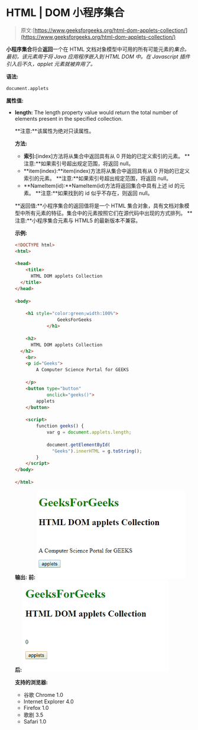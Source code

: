 # HTML | DOM 小程序集合

> 原文:[https://www.geeksforgeeks.org/html-dom-applets-collection/](https://www.geeksforgeeks.org/html-dom-applets-collection/)

**小程序集合**将会**返回**一个在 HTML 文档对象模型中可用的所有可能元素的*集合。最初，该元素用于将 Java 应用程序嵌入到 HTML DOM 中。在 Javascript 插件引入后不久，applet 元素就被弃用了。*

**语法:**

```html
document.applets
```

**属性值:**

*   **length:** The length property value would return the total number of elements present in the specified collection.

    **注意:**该属性为绝对只读属性。

    **方法:**

    *   **索引:**[index]方法将从集合中返回具有从 0 开始的已定义索引的元素。
        **注意:**如果索引号超出规定范围，将返回 null。
    *   **item(index):**item(index)方法将从集合中返回具有从 0 开始的已定义索引的元素。
        **注意:**如果索引号超出规定范围，将返回 null。
    *   **NameItem(id):**NameItem(id)方法将返回集合中具有上述 id 的元素。
        **注意:**如果找到的 id 似乎不存在，则返回 null。

    **返回值:**小程序集合的返回值将是一个 HTML 集合对象，具有文档对象模型中所有元素的特征。集合中的元素按照它们在源代码中出现的方式排列。
    **注意:**小程序集合元素与 HTML5 的最新版本不兼容。

    **示例:**

    ```html
    <!DOCTYPE html>
    <html>

    <head>
        <title>
          HTML DOM applets Collection 
      </title>
    </head>

    <body>

        <h1 style="color:green;width:100%"> 
                    GeeksForGeeks 
                </h1>

        <h2>
          HTML DOM applets Collection
      </h2>
        <br>
        <p id="Geeks">
            A Computer Science Portal for GEEKS

        </p>
        <button type="button" 
                onclick="geeks()">
            applets
        </button>

        <script>
            function geeks() {
                var g = document.applets.length;

                document.getElementById(
                  "Geeks").innerHTML = g.toString();
            }
        </script>
    </body>

    </html>
    ```

    **输出:**
    **前:**
    ![](img/c99d053af4427ed2d15ce0a84fae0343.png)
    **后:**
    ![](img/5f7867aa2c92921d84dce2fadfcb841b.png)

    **支持的浏览器:**

    *   谷歌 Chrome 1.0
    *   Internet Explorer 4.0
    *   Firefox 1.0
    *   歌剧 3.5
    *   Safari 1.0